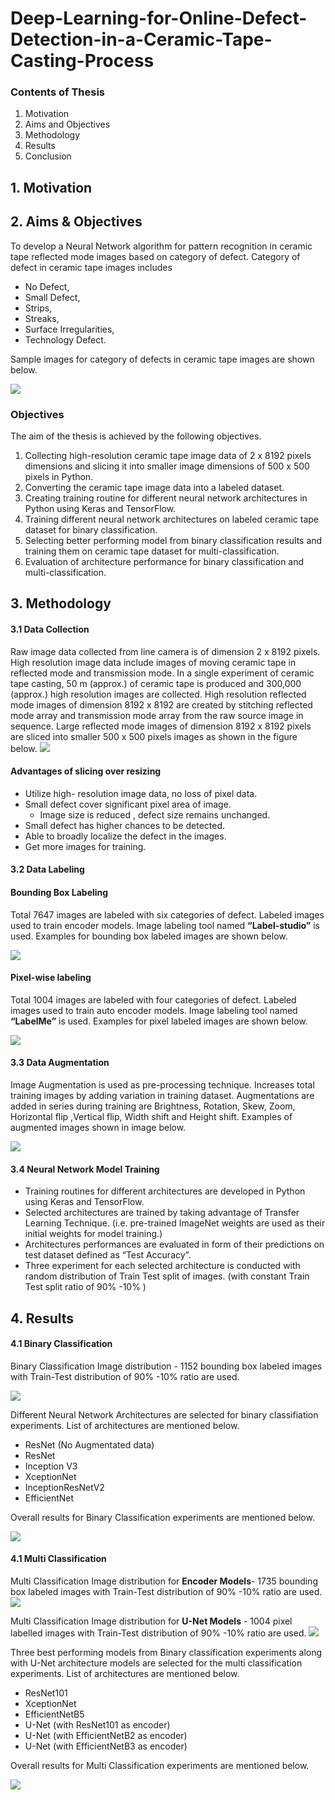 # Deep-Learning-for-Online-Defect-Detection-in-a-Ceramic-Tape-Casting-Process
### Contents of Thesis
1. Motivation
2. Aims and Objectives
3. Methodology
4. Results 
5. Conclusion

## 1. Motivation

## 2. Aims & Objectives

To develop a Neural Network algorithm for pattern recognition in ceramic tape reflected mode images based on category of defect. Category of defect in ceramic tape images includes
* No Defect,
* Small Defect,
* Strips,
* Streaks,
* Surface Irregularities,
* Technology Defect.

Sample images for category of defects in ceramic tape images are shown below.

![](images/cat.png)

### Objectives

The aim of the thesis is achieved by the following objectives.

1. Collecting high-resolution ceramic tape image data of 2 x 8192 pixels dimensions and slicing it into smaller image dimensions of 500 x 500 pixels in Python.
2. Converting the ceramic tape image data into a labeled dataset.
3. Creating training routine for different neural network architectures in Python using Keras and TensorFlow.
4. Training different neural network architectures on labeled ceramic tape dataset for binary classification.
5. Selecting better performing model from binary classification results and training them on ceramic tape dataset for multi-classification.
6. Evaluation of architecture performance for binary classification and multi-classification.

## 3. Methodology
#### 3.1 Data Collection
Raw image data collected from line camera is of dimension 2 x 8192 pixels. High resolution image data include images of moving ceramic tape in reflected mode and transmission mode. In a single experiment of ceramic tape casting, 50 m (approx.) of ceramic tape is produced and 300,000 (approx.) high resolution images are collected. High resolution reflected mode images of dimension 8192 x 8192 are created by stitching reflected mode array and transmission mode array from the raw source image in sequence. Large reflected mode images of dimension 8192 x 8192 pixels are sliced into smaller 500 x 500 pixels images as shown in the figure below.
![](images/col.png)
#### <strong>Advantages of slicing over resizing</strong>
* Utilize high- resolution image data, no loss of pixel data.
* Small defect cover significant pixel area of image. 
  * Image size is reduced , defect size remains unchanged.
* Small defect has higher chances to be detected.
* Able to broadly localize the defect in the images.
* Get more images for training.

#### 3.2 Data Labeling

#### Bounding Box Labeling
Total 7647 images are labeled with six categories of defect. Labeled images used to train encoder models. Image labeling tool named **“Label-studio”** is used.
Examples for bounding box labeled images are shown below.

![](images/bound.png)

#### Pixel-wise labeling
Total 1004 images are labeled with four categories of defect. Labeled images used to train auto encoder models. Image labeling tool named **“LabelMe”** is used.
Examples for pixel labeled images are shown below.

![](images/pixels.png)

#### 3.3 Data Augmentation

Image Augmentation is used as pre-processing technique. Increases total training images by adding variation in training dataset. Augmentations are added in series during training are Brightness, Rotation, Skew, Zoom, Horizontal flip ,Vertical flip, Width shift and Height shift. Examples of augmented images shown in image below.

![](images/Aug1.png)

#### 3.4 Neural Network Model Training
* Training routines for different architectures are developed in Python using Keras and TensorFlow.
* Selected architectures are trained by taking advantage of Transfer Learning Technique. (i.e.  pre-trained ImageNet weights are used as their initial weights for model training.)
* Architectures performances are evaluated in form of their predictions on test dataset defined as “Test Accuracy”.
* Three experiment for each selected architecture is conducted with random distribution of Train Test split of images. (with constant Train Test split ratio of 90% -10% )

## 4. Results
#### 4.1 Binary Classification
Binary Classification Image distribution - 1152 bounding box labeled images with Train-Test distribution of 90% -10% ratio are used.

![](images/dist1.png)

Different Neural Network Architectures are selected for binary classifiation experiments. List of architectures are mentioned below.
* ResNet (No Augmentated data)
* ResNet
* Inception V3
* XceptionNet
* InceptionResNetV2
* EfficientNet

Overall results for Binary Classification experiments are mentioned below.

![](images/bin_overall1.png)

#### 4.1 Multi Classification
Multi Classification Image distribution for **Encoder Models**- 1735 bounding box labeled images with Train-Test distribution of 90% -10% ratio are used.
![](images/dist2.png)

Multi Classification Image distribution for **U-Net Models** - 1004 pixel labelled images with Train-Test distribution of 90% -10% ratio are used.
![](images/dist5.png)

Three best performing models from Binary classification experiments along with U-Net architecture models are selected for the multi classification experiments. List of architectures are mentioned below.
* ResNet101
* XceptionNet
* EfficientNetB5
* U-Net (with ResNet101 as encoder)
* U-Net (with EfficientNetB2 as encoder)
* U-Net (with EfficientNetB3 as encoder)

Overall results for Multi Classification experiments are mentioned below.

![](images/multi_overall.png)
